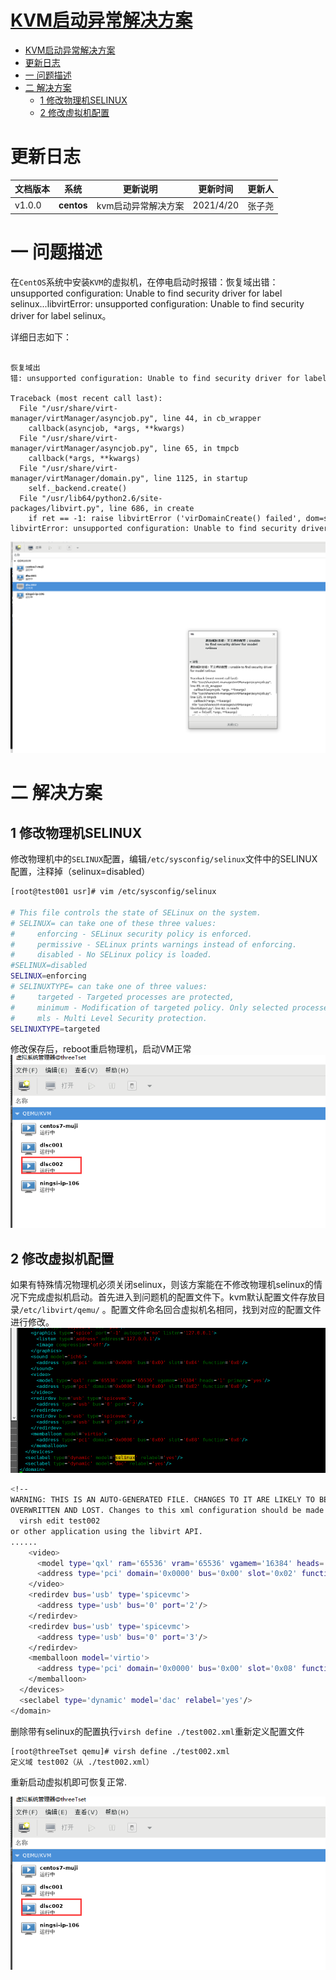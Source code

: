 # [KVM启动异常解决方案](../README.md)

- [KVM启动异常解决方案](#[KVM启动异常解决方案](../README.md))
- [更新日志](#更新日志)
- [一 问题描述](#一-问题描述)
- [二 解决方案](#二-解决方案)
    - [1 修改物理机SELINUX](#1-修改物理机SELINUX)
    - [2 修改虚拟机配置](#2-修改虚拟机配置)

# 更新日志

| 文档版本|   系统   |  更新说明  |更新时间 | 更新人 |
| ---------|-------|-------|-------|------------ |
| v1.0.0|  **centos**  | kvm启动异常解决方案 | 2021/4/20 | 张子尧 |

# 一 问题描述

 在`CentOS`系统中安装`KVM`的虚拟机，在停电启动时报错：恢复域出错：unsupported configuration: Unable to find security driver for label
selinux...libvirtError: unsupported configuration: Unable to find security driver for label selinux。

详细日志如下：

```

恢复域出错: unsupported configuration: Unable to find security driver for label selinux
 
Traceback (most recent call last):
  File "/usr/share/virt-manager/virtManager/asyncjob.py", line 44, in cb_wrapper
    callback(asyncjob, *args, **kwargs)
  File "/usr/share/virt-manager/virtManager/asyncjob.py", line 65, in tmpcb
    callback(*args, **kwargs)
  File "/usr/share/virt-manager/virtManager/domain.py", line 1125, in startup
    self._backend.create()
  File "/usr/lib64/python2.6/site-packages/libvirt.py", line 686, in create
    if ret == -1: raise libvirtError ('virDomainCreate() failed', dom=self)
libvirtError: unsupported configuration: Unable to find security driver for label selinux
```

![](../resources/images/kvm_error.png)

# 二 解决方案

## 1 修改物理机SELINUX

修改物理机中的`SELINUX`配置，编辑`/etc/sysconfig/selinux`文件中的SELINUX配置，注释掉（selinux=disabled）

```sh
[root@test001 usr]# vim /etc/sysconfig/selinux

# This file controls the state of SELinux on the system.
# SELINUX= can take one of these three values:
#     enforcing - SELinux security policy is enforced.
#     permissive - SELinux prints warnings instead of enforcing.
#     disabled - No SELinux policy is loaded.
#SELINUX=disabled 
SELINUX=enforcing
# SELINUXTYPE= can take one of three values:
#     targeted - Targeted processes are protected,
#     minimum - Modification of targeted policy. Only selected processes are protected. 
#     mls - Multi Level Security protection.
SELINUXTYPE=targeted
```

修改保存后，reboot重启物理机，启动VM正常
![](../resources/images/kvm-success.png)

## 2 修改虚拟机配置

如果有特殊情况物理机必须关闭selinux，则该方案能在不修改物理机selinux的情况下完成虚拟机启动。首先进入到问题机的配置文件下。kvm默认配置文件存放目录`/etc/libvirt/qemu/`
。配置文件命名回合虚拟机名相同，找到对应的配置文件进行修改。
![](../resources/images/kvm-conf.png)

```sh
<!--
WARNING: THIS IS AN AUTO-GENERATED FILE. CHANGES TO IT ARE LIKELY TO BE
OVERWRITTEN AND LOST. Changes to this xml configuration should be made using:
  virsh edit test002
or other application using the libvirt API.
......
    <video>
      <model type='qxl' ram='65536' vram='65536' vgamem='16384' heads='1' primary='yes'/>
      <address type='pci' domain='0x0000' bus='0x00' slot='0x02' function='0x0'/>
    </video>
    <redirdev bus='usb' type='spicevmc'>
      <address type='usb' bus='0' port='2'/>
    </redirdev>
    <redirdev bus='usb' type='spicevmc'>
      <address type='usb' bus='0' port='3'/>
    </redirdev>
    <memballoon model='virtio'>
      <address type='pci' domain='0x0000' bus='0x00' slot='0x08' function='0x0'/>
    </memballoon>
  </devices>
  <seclabel type='dynamic' model='dac' relabel='yes'/>
</domain>
```

删除带有selinux的配置执行`virsh define ./test002.xml`重新定义配置文件

```sh
[root@threeTset qemu]# virsh define ./test002.xml
定义域 test002（从 ./test002.xml）
```

重新启动虚拟机即可恢复正常.

![](../resources/images/kvm-success.png)


